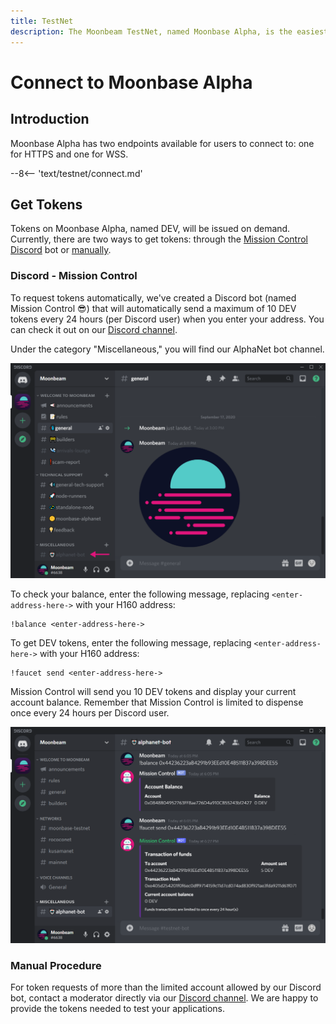 ```yaml
---
title: TestNet
description: The Moonbeam TestNet, named Moonbase Alpha, is the easiest way to get started with a Polkadot environment. Follow this tutorial to connect to the TestNet.
---
```


# Connect to Moonbase Alpha

## Introduction

Moonbase Alpha has two endpoints available for users to connect to: one for HTTPS and one for WSS.

--8<-- 'text/testnet/connect.md'

## Get Tokens

Tokens on Moonbase Alpha, named DEV, will be issued on demand. Currently, there are two ways to get tokens: through the [Mission Control Discord](#discord-mission-control) bot or [manually](#manual-procedure).

### Discord - Mission Control

To request tokens automatically, we've created a Discord bot (named Mission Control :sunglasses:) that will automatically send a maximum of 10 DEV tokens every 24 hours (per Discord user) when you enter your address. You can check it out on our [Discord channel](https://discord.gg/PfpUATX).
 
Under the category "Miscellaneous," you will find our AlphaNet bot channel. 

![Discord1](/images/testnet/testnet-discord1.png)

To check your balance, enter the following message, replacing `<enter-address-here->` with your H160 address:

```
!balance <enter-address-here->
```

To get DEV tokens, enter the following message, replacing `<enter-address-here->` with your H160 address:
 
```
!faucet send <enter-address-here->
```

Mission Control will send you 10 DEV tokens and display your current account balance. Remember that Mission Control is limited to dispense once every 24 hours per Discord user.

![Discord2](/images/testnet/testnet-discord2.png)

### Manual Procedure

For token requests of more than the limited account allowed by our Discord bot, contact a moderator directly via our [Discord channel](https://discord.gg/PfpUATX). We are happy to provide the tokens needed to test your applications.
